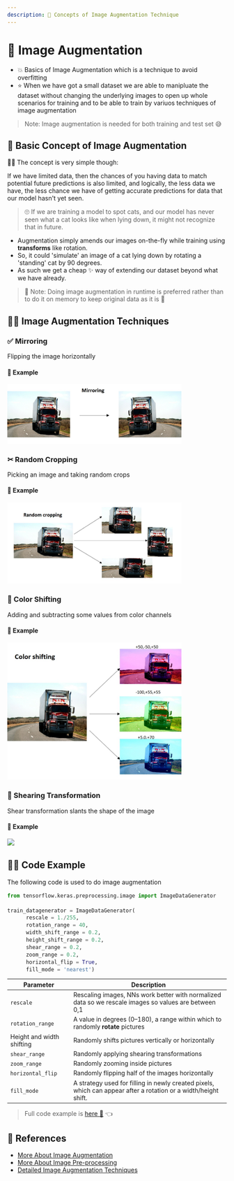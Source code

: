 ```yaml
---
description: 🤡 Concepts of Image Augmentation Technique
---
```


# 🤡 Image Augmentation
- 💥 Basics of Image Augmentation which is a technique to avoid overfitting
- ⭐ When we have got a small dataset we are able to manipluate the dataset without changing the underlying images to open up whole scenarios for training and to be able to train by variuos techniques of image augmentation 

> Note: Image augmentation is needed for both training and test set 😅

## 🚩 Basic Concept of Image Augmentation

👩‍🏫 The concept is very simple though:

If we have limited data, then the chances of you having data to match potential future predictions is also limited, and logically, the less data we have, the less chance we have of getting accurate predictions for data that our model hasn't yet seen.

> 🙄 If we are training a model to spot cats, and our model has never seen what a cat looks like when lying down, it might not recognize that in future.

- Augmentation simply amends our images on-the-fly while training using **transforms** like rotation. 
- So, it could 'simulate' an image of a cat lying down by rotating a 'standing' cat by 90 degrees. 
- As such we get a cheap ✨ way of extending our dataset beyond what we have already.

> 🔎 Note: Doing image augmentation in runtime is preferred rather than to do it on memory to keep original data as it is 🤔


## 🤸‍♀️ Image Augmentation Techniques
### ✅ Mirroring 
Flipping the image horizontally

#### 🚀 Example
<img src="../res/Mirroring.jpg" width="400"  />


### ✂ Random Cropping 
Picking an image and taking random crops

#### 🚀 Example
<img src="../res/Cropping.jpg" width="400"  />

### 🎨 Color Shifting 
Adding and subtracting some values from color channels

#### 🚀 Example
<img src="../res/ColorShifting.jpg" width="400"  />


### 📐 Shearing Transformation
Shear transformation slants the shape of the image

#### 🚀 Example
<img src="../res/ShearingTransform.jpg" width="400"  />

## 👩‍💻 Code Example

The following code is used to do image augmentation

```python
from tensorflow.keras.preprocessing.image import ImageDataGenerator

train_datagenerator = ImageDataGenerator(
      rescale = 1./255,
      rotation_range = 40,
      width_shift_range = 0.2,
      height_shift_range = 0.2,
      shear_range = 0.2,
      zoom_range = 0.2,
      horizontal_flip = True,
      fill_mode = 'nearest')
```

| Parameter       | Description   |
| --------------- |---------------|
| `rescale` | Rescaling images, NNs work better with normalized data so we rescale images so values are between 0,1 |
| `rotation_range` | A value in degrees (0–180), a range within which to randomly **rotate** pictures    |
| Height and width shifting |  Randomly shifts pictures vertically or horizontally |
| `shear_range` | Randomly applying shearing transformations |
| `zoom_range` | Randomly zooming inside pictures |
| `horizontal_flip` | Randomly flipping half of the images horizontally |
|  `fill_mode` | A strategy used for filling in newly created pixels, which can appear after a rotation or a width/height shift. |


> Full code example is [here 🐾](./0-ImageAugmentation.ipynb) 👈

## 🧐 References
* [More About Image Augmentation](https://github.com/keras-team/keras-preprocessing)
* [More About Image Pre-processing](https://keras.io/preprocessing/image/)
* [Detailed Image Augmentation Techniques](http://datahacker.rs/020-cnn-data-augmentations/)

